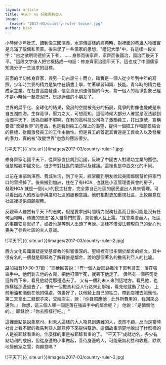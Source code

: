 ```yaml
---
layout: article
title: 平天下 vs 好撒馬利亞人
image:
  teaser: "2017-03/country-ruler-teaser.jpg"
author: biao
---
```

小時候少年壯志，讀到像三國演義，水滸傳這樣的經典時，對裡面的英雄人物確實是充滿了敬佩和羨慕。後來學了一些儒家的思想，"禮記大學"中，有這樣一段文字："古之欲明明德於天下者，...... 身修而後家齊，家齊而後國治，國治而後天下平。"這段文字後人把它概括成一句話：修身齊家治國平天下。這也成了中國儒家知識分子一生追求的目標。

前面的半句修身齊家，與另一句古話三十而立，確實是一個人從少年到中年的寫照。少年時主要的精力是集中在讀書上學，忙著學習知識、技能。青年時的精力是成家立業。在社會高度發達，信息資訊飛速傳播的今天，每一個人的竟爭對象己經不是小時候一起摸泥巴，玩捉迷藏的小朋友了。

世界的扁平化、全球化的結果，發展的空間被充分的拓展，竟爭的對像也變成是來自五湖四海。生存竟爭，壓力之大，可想而知。這個時候大部分人確實是沒法顧到治國平天下，因為自顧不暇啊。在有的高科技公司為了激勵員工，打出旗號，宣稱要做"改變世界"的產品，也是看到員工心理上的渴望，提供一個把工作和願景結合的目標，從而激發員工的工作主動性。但是員工的首選其實還是工資收入以及發展的潛力，真的被"改變世界"怱悠的應該很少。

![平天下]({{ site.url }}/images/2017-03/country-ruler-1.jpg)

修身齊家治國平天下，從齊家直接跳到治國，反映了中國古人對建功立業的嚮往。但是縱觀中國文化，很少有對社區的闡述以及建議。這裡也是中西文化的不同。

以前在東部新澤西、費城生活，到了冬天，經常聽到朋友說起美國鄰居幫忙把家門口的雪掃掉了。後來搬到加洲，住在了有HOA , 也就是小區管理委員會的房子，發現HOA 就是一個小小的民主社會，完全靠自己社區的居民選出人員來管理。可以看出西人的政治參與度和社區的服務意識。他們相對更加重視社區，比較願意在社區裡提供自願服務。

反觀華人雖然有平天下的志向，但是要拿出時間精力服務社區而且很可能是沒有任何回報時，傳統的想法"各人自掃門前雪，莫管他人瓦上霜。"就會乘虛而入，社區的事聽安排就好了，或者也是等別人出頭了再說。這樣不僅沒法體現自己的愛心也喪失了參與社區的主人意識。

![平天下]({{ site.url }}/images/2017-03/country-ruler-2.jpg)

西方文化毋庸置疑是受基督教的影響很深的。聖經裡有很多關於鄰舍的經文。其中很有名的一個就是耶穌為了解釋誰是鄰舍，說的那個著名的撒馬利亞人的比喻。

路加福音10:30-37節："耶穌回答說：「有一個人從耶路撒冷下耶利哥去，落在強盜手中。他們剝去他的衣裳，把他打個半死，就丟下他走了。 偶然有一個祭司從這條路下來，看見他就從那邊過去了。 又有一個利未人來到這地方，看見他，也照樣從那邊過去了。 惟有一個撒馬利亞人行路來到那裡，看見他就動了慈心， 上前用油和酒倒在他的傷處，包裹好了，扶他騎上自己的牲口，帶到店裡去照應他。第二天拿出二錢銀子來，交給店主，說：『你且照應他；此外所費用的，我回來必還你。』 你想，這三個人哪一個是落在強盜手中的鄰舍呢？」 他說：「是憐憫他的。」耶穌說：「你去照樣行吧。」"

這裡重點是說象祭司、利未人這樣的大人物見到遇難的人，漠然不顧，反而是當時社會上看不起的撒馬利亞人願意停下來提供幫助。這個故事清楚地說出了什麼樣的人是被耶穌看重的，什麼樣的事是被耶穌看重的了。 "平天下"成就功名，多少有點功利的成份，但從身邊的小事做起，善待身邊的人，可能毫無利益和收穫，默默地掃他家之雪，你願意嗎？

![平天下]({{ site.url }}/images/2017-03/country-ruler-3.jpg)